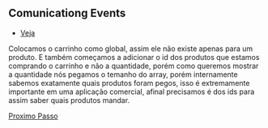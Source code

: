 ## Comunicationg Events

- [Veja](https://www.vuemastery.com/courses/intro-to-vue-js/communicating-events)

Colocamos o carrinho como global, assim ele não existe apenas para um produto. E também começamos a adicionar o id dos produtos que estamos comprando o carrinho e não a quantidade, porém como queremos mostrar a quantidade nós pegamos o temanho do array, porém internamente sabemos exatamente quais produtos foram pegos, isso é extremamente importante em uma aplicação comercial, afinal precisamos é dos ids para assim saber quais produtos mandar.

[Proximo Passo](https://github.com/LucasFDutra/Minhas-apostilas/tree/master/VueJS/010%20-%20Forms)
